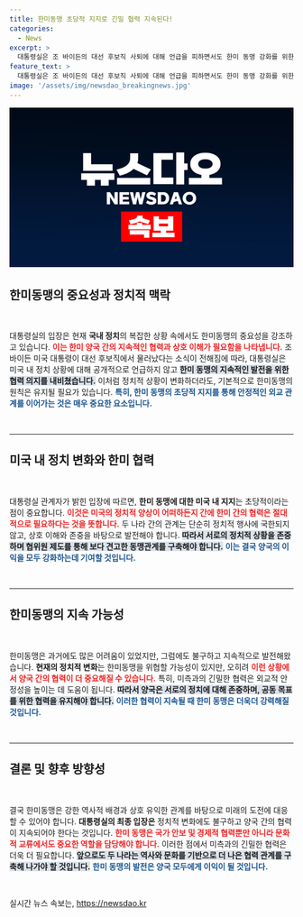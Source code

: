 ```yaml
---
title: 한미동맹 초당적 지지로 긴밀 협력 지속된다!
categories:
  - News
excerpt: >
  대통령실은 조 바이든의 대선 후보직 사퇴에 대해 언급을 피하면서도 한미 동맹 강화를 위한 지속적인 협력을 다짐했다. 초당적 지지가 뒷받침되는 한미 관계의 미래는?
feature_text: >
  대통령실은 조 바이든의 대선 후보직 사퇴에 대해 언급을 피하면서도 한미 동맹 강화를 위한 지속적인 협력을 다짐했다. 초당적 지지가 뒷받침되는 한미 관계의 미래는?
image: '/assets/img/newsdao_breakingnews.jpg'
---
```


<p><img src="/assets/img/newsdao_breakingnews.jpg" alt="flaretime 속보" /></p>

<h2 data-ke-size="size26">한미동맹의 중요성과 정치적 맥락</h2>

<p data-ke-size="size16">&nbsp;</p>

<p>대통령실의 입장은 현재 <b>국내 정치</b>의 복잡한 상황 속에서도 한미동맹의 중요성을 강조하고 있습니다. <b><span style="color: #ee2323;">이는 한미 양국 간의 지속적인 협력과 상호 이해가 필요함을 나타냅니다.</span></b> 조 바이든 미국 대통령이 대선 후보직에서 물러났다는 소식이 전해짐에 따라, 대통령실은 미국 내 정치 상황에 대해 공개적으로 언급하지 않고 <b><span style="background-color: #21538527;">한미 동맹의 지속적인 발전을 위한 협력 의지를 내비쳤습니다.</span></b> 이처럼 정치적 상황이 변화하더라도, 기본적으로 한미동맹의 원칙은 유지될 필요가 있습니다. <b><span style="color: #1a5490;">특히, 한미 동맹의 초당적 지지를 통해 안정적인 외교 관계를 이어가는 것은 매우 중요한 요소입니다.</span></b> </p>

<p data-ke-size="size16">&nbsp;</p>

<hr>

<h2 data-ke-size="size26">미국 내 정치 변화와 한미 협력</h2>

<p data-ke-size="size16">&nbsp;</p>

<p>대통령실 관계자가 밝힌 입장에 따르면, <b>한미 동맹에 대한 미국 내 지지</b>는 초당적이라는 점이 중요합니다. <b><span style="color: #ee2323;">이것은 미국의 정치적 양상이 어떠하든지 간에 한미 간의 협력은 절대적으로 필요하다는 것을 뜻합니다.</span></b> 두 나라 간의 관계는 단순히 정치적 행사에 국한되지 않고, 상호 이해와 존중을 바탕으로 발전해야 합니다. <b><span style="background-color: #21538527;">따라서 서로의 정치적 상황을 존중하며 협위원 제도를 통해 보다 견고한 동맹관계를 구축해야 합니다.</span></b> <b><span style="color: #1a5490;">이는 결국 양국의 이익을 모두 강화하는데 기여할 것입니다.</span></b> </p>

<p data-ke-size="size16">&nbsp;</p>

<hr>

<h2 data-ke-size="size26">한미동맹의 지속 가능성</h2>

<p data-ke-size="size16">&nbsp;</p>

<p>한미동맹은 과거에도 많은 어려움이 있었지만, 그럼에도 불구하고 지속적으로 발전해왔습니다. <b>현재의 정치적 변화</b>는 한미동맹을 위협할 가능성이 있지만, 오히려 <b><span style="color: #ee2323;">이런 상황에서 양국 간의 협력이 더 중요해질 수 있습니다.</span></b> 특히, 미측과의 긴밀한 협력은 외교적 안정성을 높이는 데 도움이 됩니다. <b><span style="background-color: #21538527;">따라서 양국은 서로의 정치에 대해 존중하며, 공동 목표를 위한 협력을 유지해야 합니다.</span></b> <b><span style="color: #1a5490;">이러한 협력이 지속될 때 한미 동맹은 더욱더 강력해질 것입니다.</span></b> </p>

<p data-ke-size="size16">&nbsp;</p>

<hr>

<h2 data-ke-size="size26">결론 및 향후 방향성</h2>

<p data-ke-size="size16">&nbsp;</p>

<p>결국 한미동맹은 강한 역사적 배경과 상호 유익한 관계를 바탕으로 미래의 도전에 대응할 수 있어야 합니다. <b>대통령실의 최종 입장은</b> 정치적 변화에도 불구하고 양국 간의 협력이 지속되어야 한다는 것입니다. <b><span style="color: #ee2323;">한미 동맹은 국가 안보 및 경제적 협력뿐만 아니라 문화적 교류에서도 중요한 역할을 담당해야 합니다.</span></b> 이러한 점에서 미측과의 긴밀한 협력은 더욱 더 필요합니다. <b><span style="background-color: #21538527;">앞으로도 두 나라는 역사와 문화를 기반으로 더 나은 협력 관계를 구축해 나가야 할 것입니다.</span></b> <b><span style="color: #1a5490;">한미 동맹의 발전은 양국 모두에게 이익이 될 것입니다.</span></b> </p>

<p data-ke-size="size16">&nbsp;</p>
실시간 뉴스 속보는, <a href="https://newsdao.kr" rel="dofollow">https://newsdao.kr</a>


